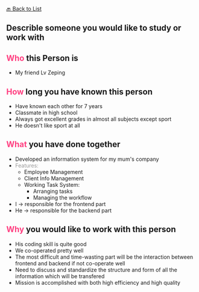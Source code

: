 [🔙 Back to List](../index.md)

## Describle someone you would like to study or work with

## <font color=#FF4081>Who</font> this Person is
- My friend Lv Zeping

## <font color=#FF4081>How</font> long you have known this person
- Have known each other for 7 years
- Classmate in high school
- Always got excellent grades in almost all subjects except sport
- He doesn't like sport at all

## <font color=#FF4081>What</font> you have done together
- Developed an information system for my mum's company
- <font color=#999999>Features:</font>
  - Employee Management
  - Client Info Management
  - Working Task System: 
    - Arranging tasks
    - Managing the workflow
- I -> responsible for the frontend part
- He -> responsible for the backend part

## <font color=#FF4081>Why</font> you would like to work with this person
- His coding skill is quite good
- We co-operated pretty well
- The most difficult and time-wasting part will be the interaction between frontend and backend if not co-operate well
- Need to discuss and standardize the structure and form of all the information which will be transfered
- Mission is accomplished with both high efficiency and high quality 